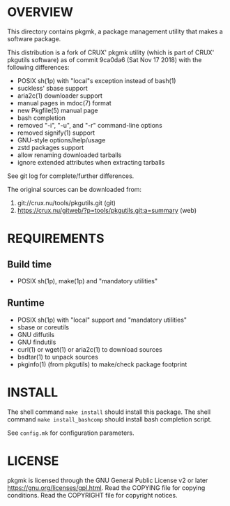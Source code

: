 OVERVIEW
========

This directory contains pkgmk, a package management utility that makes a
software package.

This distribution is a fork of CRUX' pkgmk utility (which is part of CRUX'
pkgutils software) as of commit 9ca0da6 (Sat Nov 17 2018) with the following
differences:
* POSIX sh(1p) with "local"s exception instead of bash(1)
* suckless' sbase support
* aria2c(1) downloader support
* manual pages in mdoc(7) format
* new Pkgfile(5) manual page
* bash completion
* removed "-i", "-u", and "-r" command-line options
* removed signify(1) support
* GNU-style options/help/usage
* zstd packages support
* allow renaming downloaded tarballs
* ignore extended attributes when extracting tarballs

See git log for complete/further differences.

The original sources can be downloaded from:
1. git://crux.nu/tools/pkgutils.git                        (git)
2. https://crux.nu/gitweb/?p=tools/pkgutils.git;a=summary  (web)


REQUIREMENTS
============

Build time
----------
* POSIX sh(1p), make(1p) and "mandatory utilities"

Runtime
-------
* POSIX sh(1p) with "local" support and "mandatory utilities"
* sbase or coreutils
* GNU diffutils
* GNU findutils
* curl(1) or wget(1) or aria2c(1) to download sources
* bsdtar(1) to unpack sources
* pkginfo(1) (from pkgutils) to make/check package footprint


INSTALL
=======

The shell command `make install` should install this package.
The shell command `make install_bashcomp` should install bash completion
script.

See `config.mk` for configuration parameters.


LICENSE
=======

pkgmk is licensed through the GNU General Public License v2 or later
<https://gnu.org/licenses/gpl.html>.
Read the COPYING file for copying conditions.
Read the COPYRIGHT file for copyright notices.
